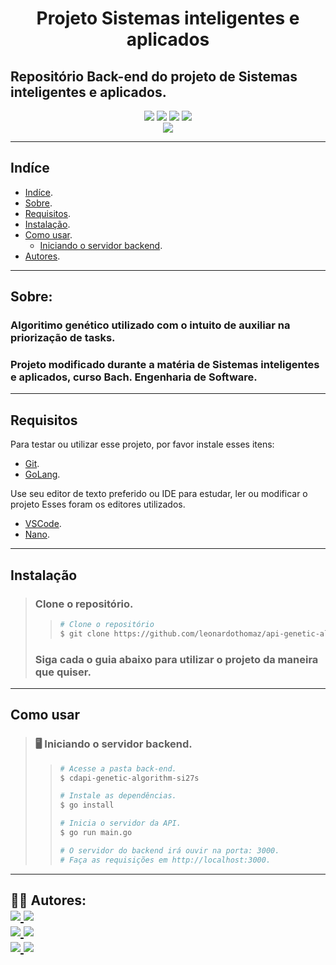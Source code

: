 <h1 align="center">
    Projeto Sistemas inteligentes e aplicados
</h1>

## Repositório Back-end do projeto de Sistemas inteligentes e aplicados.

<p align="center">
	<img src="https://img.shields.io/github/stars/leonardothomaz/api-genetic-algorithm-si27s" />
    <img src="https://img.shields.io/github/forks/leonardothomaz/api-genetic-algorithm-si27s" />
    <img src="https://img.shields.io/github/issues/leonardothomaz/api-genetic-algorithm-si27s" />
    <img src="https://img.shields.io/github/license/leonardothomaz/api-genetic-algorithm-si27s" />
    <br>
    <img src="https://img.shields.io/badge/GoLang-007ACC?logo=Go" />
  </p>

---

## Indíce

- [Indíce](#Indíce).
- [Sobre](#Sobre).
- [Requisitos](#Requisitos).
- [Instalação](#Instalação).
- [Como usar](#como-usar).
  - [Iniciando o servidor backend](#iniciando-backend).
- [Autores](#autores).

---

## Sobre:

### Algoritimo genético utilizado com o intuito de auxiliar na priorização de tasks.

### Projeto modificado durante a matéria de Sistemas inteligentes e aplicados, curso Bach. Engenharia de Software.

---

## Requisitos

Para testar ou utilizar esse projeto, por favor instale esses itens:

- [Git](https://git-scm.com).
- [GoLang](https://go.dev/).

Use seu editor de texto preferido ou IDE para estudar, ler ou modificar o projeto
Esses foram os editores utilizados.

- [VSCode](https://code.visualstudio.com/).
- [Nano](https://www.nano-editor.org/).

---

## Instalação

> ### Clone o repositório.
>
> > ```bash
> > # Clone o repositório
> > $ git clone https://github.com/leonardothomaz/api-genetic-algorithm-si27s
> > ```
>
> ### Siga cada o guia abaixo para utilizar o projeto da maneira que quiser.

---

## Como usar

> <h3 id="iniciando-backend">
>   🖥️ Iniciando o servidor backend.
> </h3>
>
> > ```bash
> > # Acesse a pasta back-end.
> > $ cdapi-genetic-algorithm-si27s
> >
> > # Instale as dependências.
> > $ go install
> >
> > # Inicia o servidor da API.
> > $ go run main.go
> >
> > # O servidor do backend irá ouvir na porta: 3000.
> > # Faça as requisições em http://localhost:3000.
> > ```

---

<h2 id="autores">
    👨‍💻 Autores:
    <div>
        <a href="https://github.com/thalesfdm/genetic-algorithm-si27s" margin="10px">
            <img src="https://img.shields.io/badge/GitHub-thalesfdm-6f42c1?logo=github"/>
        </a>
        <a alt="Thales Felipe Dal Molim" href="https://www.linkedin.com/in/thales-felipe-dal-molim/">
            <img src="https://img.shields.io/badge/LinkedIn-Thales%20Felipe-blue?logo=linkedin"/>
        </a>
    </div>
    <div>
        <a href="https://github.com/leonardothomaz" margin="10px">
            <img src="https://img.shields.io/badge/GitHub-leonardothomaz-6f42c1?logo=github"/>
        </a>
        <a alt="LEO" href="https://www.linkedin.com/in/leonardo-thomaz-rocha/">
            <img src="https://img.shields.io/badge/LinkedIn-Leonardo%20Thomaz-blue?logo=linkedin"/>
        </a>
    </div>
    <div>
        <a href="https://github.com/FelipePardim" margin="10px">
            <img src="https://img.shields.io/badge/GitHub-FelipePardim-6f42c1?logo=github"/>
        </a>
        <a alt="Felipe Pardim" href="https://www.linkedin.com/in/felipe-pardim">
            <img src="https://img.shields.io/badge/LinkedIn-Felipe%20Pardim-blue?logo=linkedin"/>
        </a>
    </div>
</h2>
